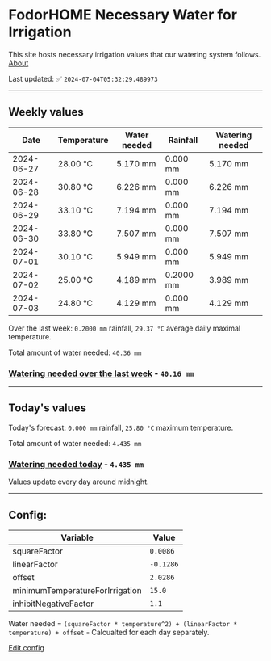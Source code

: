 # FodorHOME Necessary Water for Irrigation

This site hosts necessary irrigation values that our watering system follows. [About](https://github.com/redyau/irrigation)

Last updated: ✅ `2024-07-04T05:32:29.489973`

---

## Weekly values

| Date | Temperature | Water needed | Rainfall | Watering needed |
|-----|-----|-----|-----|-----|
| 2024-06-27 | 28.00 °C | 5.170 mm | 0.000 mm | 5.170 mm |
| 2024-06-28 | 30.80 °C | 6.226 mm | 0.000 mm | 6.226 mm |
| 2024-06-29 | 33.10 °C | 7.194 mm | 0.000 mm | 7.194 mm |
| 2024-06-30 | 33.80 °C | 7.507 mm | 0.000 mm | 7.507 mm |
| 2024-07-01 | 30.10 °C | 5.949 mm | 0.000 mm | 5.949 mm |
| 2024-07-02 | 25.00 °C | 4.189 mm | 0.2000 mm | 3.989 mm |
| 2024-07-03 | 24.80 °C | 4.129 mm | 0.000 mm | 4.129 mm |


Over the last week: `0.2000 mm` rainfall, `29.37 °C` average daily maximal temperature.

Total amount of water needed: `40.36 mm`

### [Watering needed over the last week](lastweek.txt) - `40.16 mm`

---

## Today's values

Today's forecast: `0.000 mm` rainfall, `25.80 °C` maximum temperature.

Total amount of water needed: `4.435 mm`

### [Watering needed today](today.txt) - `4.435 mm`

Values update every day around midnight.

---

## Config:

| Variable | Value |
|-----|-----|
| squareFactor | `0.0086` |
| linearFactor | `-0.1286` |
| offset | `2.0286` |
| minimumTemperatureForIrrigation | `15.0` |
| inhibitNegativeFactor | `1.1` |

Water needed = `(squareFactor * temperature^2) + (linearFactor * temperature) + offset` - Calcualted for each day separately.

[Edit config](https://github.com/RedyAu/irrigation/edit/main/config.json)
